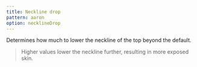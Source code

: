 ```yaml
---
title: Neckline drop
pattern: aaron
option: necklineDrop
---
```

Determines how much to lower the neckline of the top beyond the default.

> Higher values lower the neckline further, resulting in more exposed skin.
